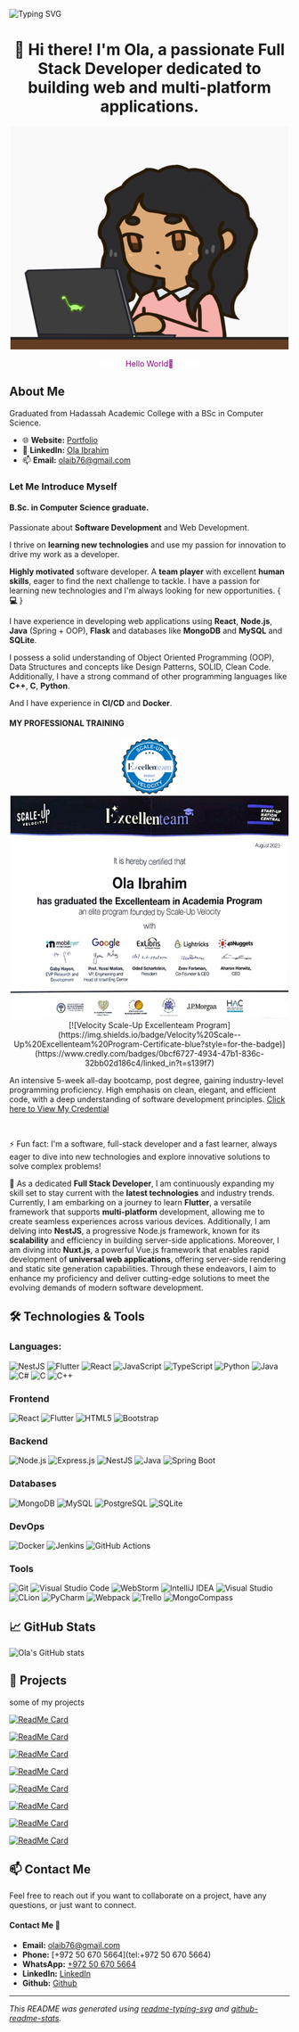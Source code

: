 ![Typing SVG](https://readme-typing-svg.demolab.com/?font=Fira+Code&size=33&duration=2800&pause=1500&color=e50914&center=true&vCenter=true&width=1000&lines=Hello+%F0%9F%91%8B+I'm+Ola+Ibrahim+👩‍💻;I+am+a+Full+Stack+Developer+💻;Welcome+to+My+GitHub+Profile+🐙)

<h1 align="center">👋 Hi there! I'm Ola, a passionate Full Stack Developer dedicated to building web and multi-platform applications.</h1>

<div  align="center">
<img src="assets/images/coding1.gif" alt="coding" width="500" height="400"/>

<p  align="center" style="background: white; color: black; width: 180px;">
  <span style="color: purple;">Hello World💜</span>
  </p>
</div>

## About Me

Graduated from Hadassah Academic College with a BSc in Computer Science.

- 🌐 **Website:** [Portfolio](https://olaib.github.io/my-portfolio-page/)
- 💼 **LinkedIn:** [Ola Ibrahim](https://www.linkedin.com/in/ola-ibrahim-757504223/)
- 📫 **Email:** olaib76@gmail.com

### Let Me Introduce Myself

#### B.Sc. in Computer Science graduate.

Passionate about **Software Development** and Web Development.

I thrive on **learning new technologies** and use my passion for innovation to drive my work as a developer.

**Highly motivated** software developer. A **team player** with excellent **human skills**, eager to find the next challenge to tackle. I have a passion for learning new technologies and I'm always looking for new opportunities. { **💻** }

I have experience in developing web applications using **React**, **Node.js**, **Java** (Spring + OOP), **Flask** and databases like **MongoDB** and **MySQL** and **SQLite**.

I possess a solid understanding of Object Oriented Programming (OOP), Data Structures and concepts like Design Patterns, SOLID, Clean Code. Additionally, I have a strong command of other programming languages like **C++**, **C**, **Python**.

And I have experience in **CI/CD** and **Docker**.

#### MY PROFESSIONAL TRAINING

<div align="center">
  <img src="assets/images/Badges_Excellenteam.png" alt="coding" width="100" height="100"/>
</div>

<div align="center">
<img src="assets/images/certification.jpeg" alt="coding" width="500" height="400"/>
</div>

<div align="center">
  [![Velocity Scale-Up Excellenteam Program](https://img.shields.io/badge/Velocity%20Scale--Up%20Excellenteam%20Program-Certificate-blue?style=for-the-badge)](https://www.credly.com/badges/0bcf6727-4934-47b1-836c-32bb02d186c4/linked_in?t=s139f7)
</div>

An intensive 5-week all-day bootcamp, post degree, gaining industry-level programming proficiency. High emphasis on clean, elegant, and efficient code, with a deep understanding of software development principles. [Click here to View My Credential](https://www.credly.com/badges/0bcf6727-4934-47b1-836c-32bb02d186c4/linked_in?t=s139f7)

<br/>

⚡ Fun fact: I'm a software, full-stack developer and a fast learner, always eager to dive into new technologies and explore innovative solutions to solve complex problems!

🔭 As a dedicated **Full Stack Developer**, I am continuously expanding my skill set to stay current with the **latest technologies** and industry trends. Currently, I am embarking on a journey to learn **Flutter**, a versatile framework that supports **multi-platform** development, allowing me to create seamless experiences across various devices. Additionally, I am delving into **NestJS**, a progressive Node.js framework, known for its **scalability** and efficiency in building server-side applications. Moreover, I am diving into **Nuxt.js**, a powerful Vue.js framework that enables rapid development of **universal web applications**, offering server-side rendering and static site generation capabilities. Through these endeavors, I aim to enhance my proficiency and deliver cutting-edge solutions to meet the evolving demands of modern software development.

## 🛠️ Technologies & Tools

### **Languages:**

![NestJS](https://img.shields.io/badge/NestJS-E0234E?style=for-the-badge&logo=nestjs&logoColor=white) ![Flutter](https://img.shields.io/badge/Flutter-02569B?style=for-the-badge&logo=flutter&logoColor=white) ![React](https://img.shields.io/badge/React-20232A?style=for-the-badge&logo=react&logoColor=61DAFB) ![JavaScript](https://img.shields.io/badge/JavaScript-F7DF1E?style=for-the-badge&logo=javascript&logoColor=black) ![TypeScript](https://img.shields.io/badge/TypeScript-007ACC?style=for-the-badge&logo=typescript&logoColor=white) ![Python](https://img.shields.io/badge/Python-3776AB?style=for-the-badge&logo=python&logoColor=white) ![Java](https://img.shields.io/badge/Java-007396?style=for-the-badge&logo=java&logoColor=white) ![C#](https://img.shields.io/badge/C%23-239120?style=for-the-badge&logo=c-sharp&logoColor=white) ![C](https://img.shields.io/badge/C-A8B9CC?style=for-the-badge&logo=c&logoColor=black) ![C++](https://img.shields.io/badge/C++-00599C?style=for-the-badge&logo=cplusplus&logoColor=white)

### Frontend

![React](https://img.shields.io/badge/React-20232A?style=for-the-badge&logo=react&logoColor=61DAFB) ![Flutter](https://img.shields.io/badge/Flutter-02569B?style=for-the-badge&logo=flutter&logoColor=white) ![HTML5](https://img.shields.io/badge/HTML5-E34F26?style=for-the-badge&logo=html5&logoColor=white) ![Bootstrap](https://img.shields.io/badge/Bootstrap-563D7C?style=for-the-badge&logo=bootstrap&logoColor=white)

### Backend

![Node.js](https://img.shields.io/badge/Node.js-339933?style=for-the-badge&logo=nodedotjs&logoColor=white) ![Express.js](https://img.shields.io/badge/Express.js-404D59?style=for-the-badge) ![NestJS](https://img.shields.io/badge/NestJS-E0234E?style=for-the-badge&logo=nestjs&logoColor=white) ![Java](https://img.shields.io/badge/Java-007396?style=for-the-badge&logo=java&logoColor=white) ![Spring Boot](https://img.shields.io/badge/Spring_Boot-6DB33F?style=for-the-badge&logo=spring-boot&logoColor=white)

### Databases

![MongoDB](https://img.shields.io/badge/MongoDB-47A248?style=for-the-badge&logo=mongodb&logoColor=white) ![MySQL](https://img.shields.io/badge/MySQL-4479A1?style=for-the-badge&logo=mysql&logoColor=white) ![PostgreSQL](https://img.shields.io/badge/PostgreSQL-336791?style=for-the-badge&logo=postgresql&logoColor=white) ![SQLite](https://img.shields.io/badge/SQLite-003B57?style=for-the-badge&logo=sqlite&logoColor=white)

### DevOps

![Docker](https://img.shields.io/badge/Docker-2496ED?style=for-the-badge&logo=docker&logoColor=white) ![Jenkins](https://img.shields.io/badge/Jenkins-D24939?style=for-the-badge&logo=jenkins&logoColor=white) ![GitHub Actions](https://img.shields.io/badge/GitHub_Actions-282a2e?style=for-the-badge&logo=githubactions&logoColor=367cfe)

### Tools

![Git](https://img.shields.io/badge/Git-F05032?style=for-the-badge&logo=git&logoColor=white) ![Visual Studio Code](https://img.shields.io/badge/Visual_Studio_Code-0078d7?style=for-the-badge&logo=visual%20studio%20code&logoColor=white) ![WebStorm](https://img.shields.io/badge/WebStorm-000000?style=for-the-badge&logo=webstorm&logoColor=white) ![IntelliJ IDEA](https://img.shields.io/badge/IntelliJ_IDEA-000000?style=for-the-badge&logo=intellij-idea&logoColor=white) ![Visual Studio](https://img.shields.io/badge/Visual_Studio-5C2D91?style=for-the-badge&logo=visual%20studio&logoColor=white) ![CLion](https://img.shields.io/badge/CLion-000000?style=for-the-badge&logo=clion&logoColor=white) ![PyCharm](https://img.shields.io/badge/Pycharm-000000?style=for-the-badge&logo=pycharm&logoColor=white) ![Webpack](https://img.shields.io/badge/Webpack-8DD6F9?style=for-the-badge&logo=webpack&logoColor=white) ![Trello](https://img.shields.io/badge/Trello-0052CC?style=for-the-badge&logo=trello&logoColor=white) ![MongoCompass](https://img.shields.io/badge/MongoDB-4EA94B?style=for-the-badge&logo=mongodb&logoColor=white)

## 📈 GitHub Stats

![Ola's GitHub stats](https://github-readme-stats.vercel.app/api?username=olaib&show_icons=true&theme=radical)

## 🚀 Projects

some of my projects

[![ReadMe Card](https://github-readme-stats.vercel.app/api/pin/?username=olaib&repo=google-sheets-system-management&theme=radical)](https://github.com/olaib/google-sheets-system-management)

[![ReadMe Card](https://github-readme-stats.vercel.app/api/pin/?username=olaib&repo=Circle-The-Cat-Game-BFS-algorithm&theme=radical)](https://github.com/olaib/Circle-The-Cat-Game-BFS-algorithm)

[![ReadMe Card](https://github-readme-stats.vercel.app/api/pin/?username=olaib&repo=Hadassa-Excellenteam-2023-chess_game&theme=radical)](https://github.com/olaib/Hadassa-Excellenteam-2023-chess_game)

[![ReadMe Card](https://github-readme-stats.vercel.app/api/pin/?username=Scaleup-Excellenteam&repo=exercise-3-debugging-logging-getting-into-a-large-codebase-olaib&theme=radical)](https://github.com/Scaleup-Excellenteam/exercise-3-debugging-logging-getting-into-a-large-codebase-olaib)

[![ReadMe Card](https://github-readme-stats.vercel.app/api/pin/?username=Scaleup-Excellenteam&repo=The-GPT-Explainer-Project&theme=radical)](https://github.com/Scaleup-Excellenteam/The-GPT-Explainer-Project)

[![ReadMe Card](https://github-readme-stats.vercel.app/api/pin/?username=olaib&repo=Books-Store&theme=radical)](https://github.com/olaib/Books-Store)

[![ReadMe Card](https://github-readme-stats.vercel.app/api/pin/?username=olaib&repo=Unity-Bomb-the-Enemy-Maze-RTS-Game&theme=radical)](https://github.com/olaib/Unity-Bomb-the-Enemy-Maze-RTS-Game)

[![ReadMe Card](https://github-readme-stats.vercel.app/api/pin/?username=olaib&repo=PopcornFlex-Movies-Store&theme=radical)](https://github.com/olaib/PopcornFlex-Movies-Store)

## 📫 Contact Me

Feel free to reach out if you want to collaborate on a project, have any questions, or just want to connect.

#### Contact Me **💬**

- **Email:** [olaib76@gmail.com](mailto:olaib76@gmail.com)
- **Phone:** [+972 50 670 5664](tel:+972 50 670 5664)
- **WhatsApp:** [+972 50 670 5664](https://api.whatsapp.com/send?phone=972506705664)
- **LinkedIn:** [LinkedIn](https://www.linkedin.com/in/ola-ibrahim-757504223/)
- **Github:** [Github](https://github.com/olaib)

---

_This README was generated using [readme-typing-svg](https://readme-typing-svg.demolab.com/) and [github-readme-stats](https://github.com/anuraghazra/github-readme-stats)._
